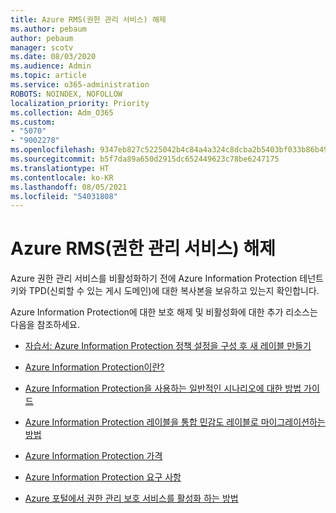 ```yaml
---
title: Azure RMS(권한 관리 서비스) 해제
ms.author: pebaum
author: pebaum
manager: scotv
ms.date: 08/03/2020
ms.audience: Admin
ms.topic: article
ms.service: o365-administration
ROBOTS: NOINDEX, NOFOLLOW
localization_priority: Priority
ms.collection: Adm_O365
ms.custom:
- "5070"
- "9002278"
ms.openlocfilehash: 9347eb827c5225042b4c84a4a324c8dcba2b5403bf033b86b498047ba696bfce
ms.sourcegitcommit: b5f7da89a650d2915dc652449623c78be6247175
ms.translationtype: HT
ms.contentlocale: ko-KR
ms.lasthandoff: 08/05/2021
ms.locfileid: "54031808"
---
```

# <a name="decommission-azure-rights-management-service-rms"></a>Azure RMS(권한 관리 서비스) 해제

Azure 권한 관리 서비스를 비활성화하기 전에 Azure Information Protection 테넌트 키와 TPD(신뢰할 수 있는 게시 도메인)에 대한 복사본을 보유하고 있는지 확인합니다.

Azure Information Protection에 대한 보호 해제 및 비활성화에 대한 추가 리소스는 다음을 참조하세요.

- [자습서: Azure Information Protection 정책 설정을 구성 후 새 레이블 만들기](https://docs.microsoft.com/azure/information-protection/get-started/infoprotect-quick-start-tutorial)
- [Azure Information Protection이란?](https://docs.microsoft.com/azure/information-protection/what-is-information-protection)
- [Azure Information Protection을 사용하는 일반적인 시나리오에 대한 방법 가이드](https://docs.microsoft.com/azure/information-protection/how-to-guides)  
    
- [Azure Information Protection 레이블을 통합 민감도 레이블로 마이그레이션하는 방법](https://docs.microsoft.com/azure/information-protection/configure-policy-migrate-labels)  
    
- [Azure Information Protection 가격](https://azure.microsoft.com/pricing/details/information-protection)  
    
- [Azure Information Protection 요구 사항](https://docs.microsoft.com/azure/information-protection/get-started/requirements)  
    
- [Azure 포털에서 권한 관리 보호 서비스를 활성화 하는 방법](https://docs.microsoft.com/azure/information-protection/deploy-use/activate-azure)